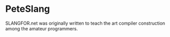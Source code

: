 # PeteSlang
SLANGFOR.net was originally written to teach the art compiler construction among the amateur programmers.
